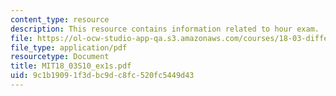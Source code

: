 ```yaml
---
content_type: resource
description: This resource contains information related to hour exam.
file: https://ol-ocw-studio-app-qa.s3.amazonaws.com/courses/18-03-differential-equations-spring-2010/9c1b19091f3dbc9dc8fc520fc5449d43_MIT18_03S10_ex1s.pdf
file_type: application/pdf
resourcetype: Document
title: MIT18_03S10_ex1s.pdf
uid: 9c1b1909-1f3d-bc9d-c8fc-520fc5449d43
---
```

